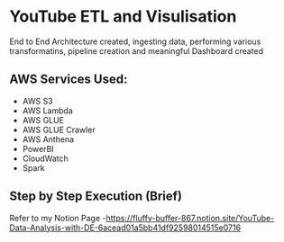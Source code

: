 
# YouTube ETL and Visulisation
End to End Architecture created, ingesting data, performing various transformatins, pipeline creation and meaningful Dashboard created



## AWS Services Used:

- AWS S3
- AWS Lambda
- AWS GLUE 
- AWS GLUE Crawler
- AWS Anthena
- PowerBI
- CloudWatch
- Spark




## Step by Step Execution (Brief)

Refer to my Notion Page -https://fluffy-buffer-867.notion.site/YouTube-Data-Analysis-with-DE-6acead01a5bb41df92598014515e0716
